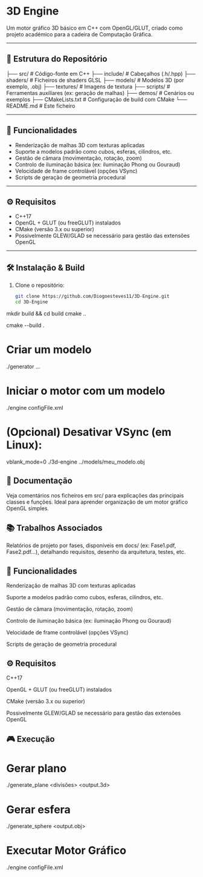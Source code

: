 # 3D Engine

Um motor gráfico 3D básico em C++ com OpenGL/GLUT, criado como projeto académico para a cadeira de Computação Gráfica.

---

## 🧩 Estrutura do Repositório

├── src/ # Código-fonte em C++
├── include/ # Cabeçalhos (.h/.hpp)
├── shaders/ # Ficheiros de shaders GLSL
├── models/ # Modelos 3D (por exemplo, .obj)
├── textures/ # Imagens de textura
├── scripts/ # Ferramentas auxiliares (ex: geração de malhas)
├── demos/ # Cenários ou exemplos
├── CMakeLists.txt # Configuração de build com CMake
└── README.md # Este ficheiro


---

## 🚀 Funcionalidades

- Renderização de malhas 3D com texturas aplicadas  
- Suporte a modelos padrão como cubos, esferas, cilindros, etc.  
- Gestão de câmara (movimentação, rotação, zoom)  
- Controlo de iluminação básica (ex: iluminação Phong ou Gouraud)  
- Velocidade de frame controlável (opções VSync)  
- Scripts de geração de geometria procedural

---

## ⚙️ Requisitos

- C++17  
- OpenGL + GLUT (ou freeGLUT) instalados  
- CMake (versão 3.x ou superior)  
- Possivelmente GLEW/GLAD se necessário para gestão das extensões OpenGL  

---

## 🛠️ Instalação & Build

1. Clone o repositório:
   ```bash
   git clone https://github.com/Diogoesteves11/3D-Engine.git
   cd 3D-Engine


mkdir build && cd build
cmake ..

cmake --build .

# Criar um modelo
./generator ...

# Iniciar o motor com um modelo
./engine configFile.xml

# (Opcional) Desativar VSync (em Linux):
vblank_mode=0 ./3d-engine ../models/meu_modelo.obj

## 📝 Documentação

Veja comentários nos ficheiros em src/ para explicações das principais classes e funções. Ideal para aprender organização de um motor gráfico OpenGL simples.


## 📚 Trabalhos Associados
Relatórios de projeto por fases, disponíveis em docs/ (ex: Fase1.pdf, Fase2.pdf…), detalhando requisitos, desenho da arquitetura, testes, etc.

## 🚀 Funcionalidades

Renderização de malhas 3D com texturas aplicadas

Suporte a modelos padrão como cubos, esferas, cilindros, etc.

Gestão de câmara (movimentação, rotação, zoom)

Controlo de iluminação básica (ex: iluminação Phong ou Gouraud)

Velocidade de frame controlável (opções VSync)

Scripts de geração de geometria procedural


## ⚙️ Requisitos

C++17

OpenGL + GLUT (ou freeGLUT) instalados

CMake (versão 3.x ou superior)

Possivelmente GLEW/GLAD se necessário para gestão das extensões OpenGL


## 🎮 Execução

# Gerar plano
./generate_plane <comprimento> <divisões> <output.3d>

# Gerar esfera
./generate_sphere <raio> <slices> <stacks> <output.obj>

# Executar Motor Gráfico
./engine configFile.xml
